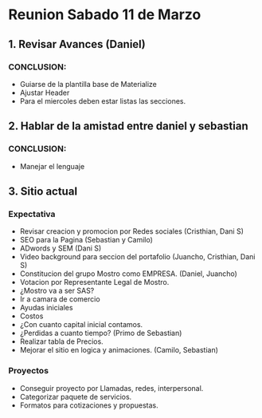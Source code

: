 # Reunion Sabado 11 de Marzo

## 1. Revisar Avances (Daniel)

### CONCLUSION:
 - Guiarse de la plantilla base de Materialize
 - Ajustar Header
 - Para el miercoles deben estar listas las secciones.


## 2. Hablar de la amistad entre daniel y sebastian

### CONCLUSION:

 - Manejar el lenguaje

## 3. Sitio actual

### Expectativa
 - Revisar creacion y promocion por Redes sociales (Cristhian, Dani S)
 - SEO para la Pagina (Sebastian y Camilo)
 - ADwords y SEM (Dani S)
 - Video background para seccion del portafolio (Juancho, Cristhian, Dani S)		
  - Constitucion del grupo Mostro como EMPRESA. (Daniel, Juancho)
  - Votacion por Representante Legal de Mostro.
  - ¿Mostro va a ser SAS?
  - Ir a camara de comercio
  - Ayudas iniciales
  - Costos
  - ¿Con cuanto capital inicial contamos.
  - ¿Perdidas a cuanto tiempo? (Primo de Sebastian)
  - Realizar tabla de Precios.
  - Mejorar el sitio en logica y animaciones. (Camilo, Sebastian)
  
### Proyectos

 - Conseguir proyecto por Llamadas, redes, interpersonal.
 - Categorizar paquete de servicios.
 - Formatos para cotizaciones y propuestas.

